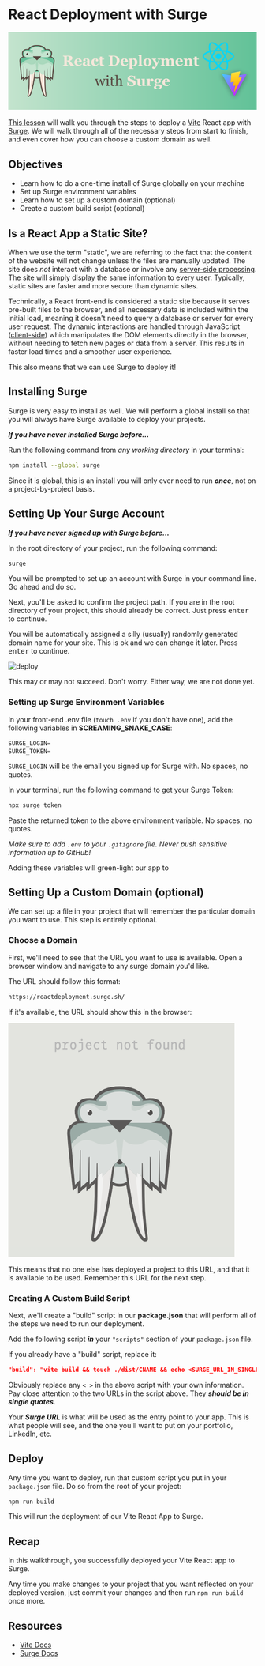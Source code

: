 # React Deployment with Surge

![deploy](./images/readme-banner.png)

[This lesson](https://reactdeployment.surge.sh/) will walk you through the steps to deploy a [Vite](https://vitejs.dev/) React app with [Surge](https://surge.sh/help/getting-started-with-surge). We will walk through all of the necessary steps from start to finish, and even cover how you can choose a custom domain as well.

## Objectives

- Learn how to do a one-time install of Surge globally on your machine
- Set up Surge environment variables
- Learn how to set up a custom domain (optional)
- Create a custom build script (optional)

## Is a React App a Static Site?

When we use the term "static", we are referring to the fact that the content of the website will not change unless the files are manually updated. The site does *not* interact with a database or involve any [server-side processing](https://en.wikipedia.org/wiki/Server-side). The site will simply display the same information to every user. Typically, static sites are faster and more secure than dynamic sites.
        
Technically, a React front-end is considered a static site because it serves pre-built files to the browser, and all necessary data is included within the initial load, meaning it doesn't need to query a database or server for every user request. The dynamic interactions are handled through JavaScript ([client-side](https://en.wikipedia.org/wiki/Dynamic_web_page)) which manipulates the DOM elements directly in the browser, without needing to fetch new pages or data from a server. This results in faster load times and a smoother user experience.

This also means that we can use Surge to deploy it!

## Installing Surge

Surge is very easy to install as well. We will perform a global install so that you will always have Surge available to deploy your projects.

***If you have never installed Surge before...***

Run the following command from *any working directory* in your terminal:

```sh
npm install --global surge
```

Since it is global, this is an install you will only ever need to run ***once***, not on a project-by-project basis.

## Setting Up Your Surge Account

***If you have never signed up with Surge before...***

In the root directory of your project, run the following command:

```sh
surge
```

You will be prompted to set up an account with Surge in your command line. Go ahead and do so.

Next, you'll be asked to confirm the project path. If you are in the root directory of your project, this should already be correct. Just press <kbd>enter</kbd> to continue.

You will be automatically assigned a silly (usually) randomly generated domain name for your site. This is ok and we can change it later. Press <kbd>enter</kbd> to continue.

![deploy](https://surge.sh/images/help/getting-started-with-surge.gif)

This may or may not succeed. Don't worry. Either way, we are not done yet.

### Setting up Surge Environment Variables

In your front-end .env file (`touch .env` if you don't have one), add the following variables in **SCREAMING_SNAKE_CASE**:

```
SURGE_LOGIN=
SURGE_TOKEN=
```

`SURGE_LOGIN` will be the email you signed up for Surge with. No spaces, no quotes.

In your terminal, run the following command to get your Surge Token:

```sh
npx surge token
```

Paste the returned token to the above environment variable. No spaces, no quotes.

*Make sure to add `.env` to your `.gitignore` file. Never push sensitive information up to GitHub!*

Adding these variables will green-light our app to 

## Setting Up a Custom Domain (optional)

We can set up a file in your project that will remember the particular domain you want to use. This step is entirely optional.

### Choose a Domain

First, we'll need to see that the URL you want to use is available. Open a browser window and navigate to any surge domain you'd like.

The URL should follow this format:

```sh
https://reactdeployment.surge.sh/
```

If it's available, the URL should show this in the browser:

![not-found](./images/not-found.png)

This means that no one else has deployed a project to this URL, and that it is available to be used. Remember this URL for the next step.

### Creating A Custom Build Script

Next, we'll create a "build" script in our **package.json** that will perform all of the steps we need to run our deployment.

Add the following script ***in*** your `"scripts"` section of your `package.json` file.

If you already have a "build" script, replace it:

```json
"build": "vite build && touch ./dist/CNAME && echo <SURGE_URL_IN_SINGLE_QUOTES> >> ./dist/CNAME && npx surge --project ./dist --domain <SURGE_URL_IN_SINGLE_QUOTES>"
```

Obviously replace any `< >` in the above script with your own information. Pay close attention to the two URLs in the script above. They ***should be in single quotes***.

Your ***Surge URL*** is what will be used as the entry point to your app. This is what people will see, and the one you'll want to put on your portfolio, LinkedIn, etc. 

## Deploy

Any time you want to deploy, run that custom script you put in your `package.json` file. Do so from the root of your project:

```sh
npm run build
```

This will run the deployment of our Vite React App to Surge.

## Recap

In this walkthrough, you successfully deployed your Vite React app to Surge.

Any time you make changes to your project that you want reflected on your deployed version, just commit your changes and then run `npm run build` once more.

## Resources

- [Vite Docs](https://vitejs.dev/guide/)
- [Surge Docs](https://surge.sh/help/getting-started-with-surge)
